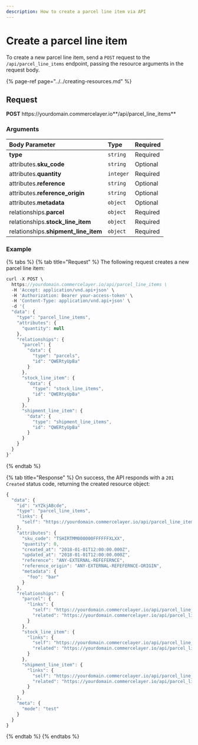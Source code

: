```yaml
---
description: How to create a parcel line item via API
---
```


# Create a parcel line item

To create a new parcel line item, send a `POST` request to the `/api/parcel_line_items` endpoint, passing the resource arguments in the request body.

{% page-ref page="../../creating-resources.md" %}

## Request

**POST** https://<i></i>yourdomain.commercelayer.io**/api/parcel_line_items**

### Arguments

| Body Parameter | Type | Required |
| :--- | :--- | :--- |
| **type** | `string` | Required |
| attributes.**sku_code** | `string` | Optional |
| attributes.**quantity** | `integer` | Required |
| attributes.**reference** | `string` | Optional |
| attributes.**reference_origin** | `string` | Optional |
| attributes.**metadata** | `object` | Optional |
| relationships.**parcel** | `object` | Required |
| relationships.**stock_line_item** | `object` | Required |
| relationships.**shipment_line_item** | `object` | Required |

### Example

{% tabs %}
{% tab title="Request" %}
The following request creates a new parcel line item:

```javascript
curl -X POST \
  https://yourdomain.commercelayer.io/api/parcel_line_items \
  -H 'Accept: application/vnd.api+json' \
  -H 'Authorization: Bearer your-access-token' \
  -H 'Content-Type: application/vnd.api+json' \
  -d '{
  "data": {
    "type": "parcel_line_items",
    "attributes": {
      "quantity": null
    },
    "relationships": {
      "parcel": {
        "data": {
          "type": "parcels",
          "id": "QWERtyUpBa"
        }
      },
      "stock_line_item": {
        "data": {
          "type": "stock_line_items",
          "id": "QWERtyUpBa"
        }
      },
      "shipment_line_item": {
        "data": {
          "type": "shipment_line_items",
          "id": "QWERtyUpBa"
        }
      }
    }
  }
}'
```
{% endtab %}

{% tab title="Response" %}
On success, the API responds with a `201 Created` status code, returning the created resource object:

```javascript
{
  "data": {
    "id": "xYZkjABcde",
    "type": "parcel_line_items",
    "links": {
      "self": "https://yourdomain.commercelayer.io/api/parcel_line_items/xYZkjABcde"
    },
    "attributes": {
      "sku_code": "TSHIRTMM000000FFFFFFXLXX",
      "quantity": 0,
      "created_at": "2018-01-01T12:00:00.000Z",
      "updated_at": "2018-01-01T12:00:00.000Z",
      "reference": "ANY-EXTERNAL-REFEFERNCE",
      "reference_origin": "ANY-EXTERNAL-REFEFERNCE-ORIGIN",
      "metadata": {
        "foo": "bar"
      }
    },
    "relationships": {
      "parcel": {
        "links": {
          "self": "https://yourdomain.commercelayer.io/api/parcel_line_items/xYZkjABcde/relationships/parcel",
          "related": "https://yourdomain.commercelayer.io/api/parcel_line_items/xYZkjABcde/parcel"
        }
      },
      "stock_line_item": {
        "links": {
          "self": "https://yourdomain.commercelayer.io/api/parcel_line_items/xYZkjABcde/relationships/stock_line_item",
          "related": "https://yourdomain.commercelayer.io/api/parcel_line_items/xYZkjABcde/stock_line_item"
        }
      },
      "shipment_line_item": {
        "links": {
          "self": "https://yourdomain.commercelayer.io/api/parcel_line_items/xYZkjABcde/relationships/shipment_line_item",
          "related": "https://yourdomain.commercelayer.io/api/parcel_line_items/xYZkjABcde/shipment_line_item"
        }
      }
    },
    "meta": {
      "mode": "test"
    }
  }
}
```
{% endtab %}
{% endtabs %}

